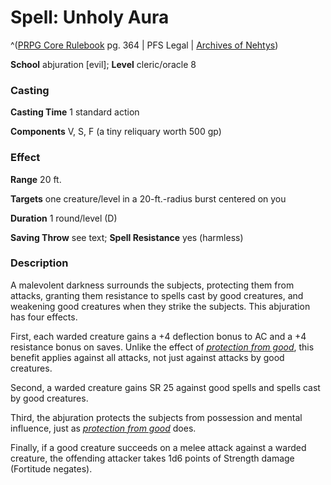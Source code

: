 # Spell: Unholy Aura

^([PRPG Core Rulebook][ss-unholy-aura] pg. 364 | PFS Legal | [Archives of Nehtys][sn-unholy-aura])

**School** abjuration [evil]; **Level** cleric/oracle 8

### Casting

**Casting Time** 1 standard action  

**Components** V, S, F (a tiny reliquary worth 500 gp)

### Effect

**Range** 20 ft.  

**Targets** one creature/level in a 20-ft.-radius burst centered on you  

**Duration** 1 round/level (D)  

**Saving Throw** see text; **Spell Resistance** yes (harmless)

### Description

A malevolent darkness surrounds the subjects, protecting them from attacks, granting them resistance to spells cast by good creatures, and weakening good creatures when they strike the subjects. This abjuration has four effects.  

First, each warded creature gains a +4 deflection bonus to AC and a +4 resistance bonus on saves. Unlike the effect of _[protection from good]_, this benefit applies against all attacks, not just against attacks by good creatures.  

Second, a warded creature gains SR 25 against good spells and spells cast by good creatures.  

Third, the abjuration protects the subjects from possession and mental influence, just as _[protection from good]_ does.  

Finally, if a good creature succeeds on a melee attack against a warded creature, the offending attacker takes 1d6 points of Strength damage (Fortitude negates).

[ss-unholy-aura]: http://paizo.com/pathfinderRPG/v57
[sn-unholy-aura]: http://www.archivesofnethys.com/SpellDisplay.aspx?ItemName=Unholy%20Aura
[protection from good]: http://www.archivesofnethys.com/SpellDisplay.aspx?ItemName=protection%20from%20good